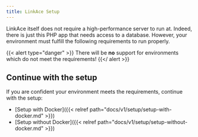 ```yaml
---
title: LinkAce Setup
---
```


LinkAce itself does not require a high-performance server to run at. Indeed, there is just this PHP app that needs access to a database. However, your environment must fulfill the following requirements to run properly.

{{< alert type="danger" >}}
There will be **no** support for environments which do not meet the requirements!
{{</ alert >}}


## Continue with the setup

If you are confident your environment meets the requirements, continue with the setup:

* [Setup with Docker]({{< relref path="docs/v1/setup/setup-with-docker.md" >}})
* [Setup without Docker]({{< relref path="docs/v1/setup/setup-without-docker.md" >}})
